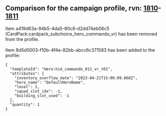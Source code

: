 ## Comparison for the campaign profile, rvn: [1810](https://github.com/PRO100KatYT/FortniteProfileRevisions/tree/main/profiles/campaign/1810%20campaign.json)-[1811](https://github.com/PRO100KatYT/FortniteProfileRevisions/tree/main/profiles/campaign/1811%20campaign.json)

Item a419d63a-94b5-4da5-80c8-d2dd74eb06c5 (CardPack:cardpack_subchoice_hero_commando_vr) has been removed from the profile.
<br><br>
Item 8d5d0003-f10b-4f4e-82bb-abcc6c371583 has been added to the profile:

```
{
  "templateId": "Hero:hid_commando_011_vr_t01",
  "attributes": {
    "inventory_overflow_date": "2023-04-21T15:06:09.868Z",
    "hero_name": "DefaultHeroName",
    "level": 1,
    "squad_slot_idx": -1,
    "building_slot_used": -1
  },
  "quantity": 1
}
```

<br><br>
